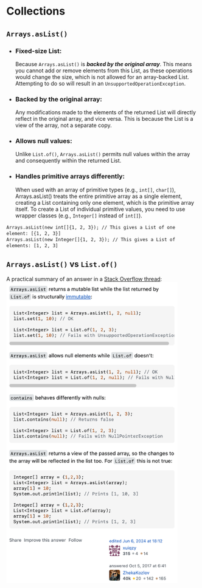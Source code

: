 # Collections

## `Arrays.asList()`
- ### Fixed-size List:
    Because `Arrays.asList()` is 
***backed by the original array***. This means you cannot add or remove elements from this List, 
as these operations would change the size, which is not allowed for an array-backed List. 
Attempting to do so will result in an `UnsupportedOperationException`.
 
- ### Backed by the original array:
    Any modifications made to the elements of the returned List will directly reflect in 
the original array, and vice versa. This is because the List is a view of the array, not a separate copy.

- ### Allows null values:
    Unlike `List.of()`, `Arrays.asList()` permits null values within the array and consequently 
within the returned List.

- ### Handles primitive arrays differently:
    When used with an array of primitive types (e.g., `int[]`, `char[]`), Arrays.asList() treats 
the entire primitive array as a single element, creating a List containing only one element, 
which is the primitive array itself. To create a List of individual primitive values, you need 
to use wrapper classes (e.g., `Integer[]` instead of `int[]`).
```
Arrays.asList(new int[]{1, 2, 3}); // This gives a List of one element: [{1, 2, 3}]
Arrays.asList(new Integer[]{1, 2, 3}); // This gives a List of elements: [1, 2, 3]
```

## `Arrays.asList()` vs `List.of()`
A practical summary of an answer in a [Stack Overflow thread](https://stackoverflow.com/questions/46579074/what-is-the-difference-between-list-of-and-arrays-aslist):
<img src="images/arrays_aslist_vs_list_of.jpg" width="450">